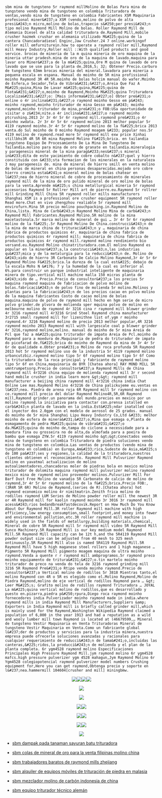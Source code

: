 
```
sbm mina de tungsteno 5r raymond millMolino de Bolas Para mina de tungsteno vendo mina de tungsteno en colombia Trituradora de ventas,vendo mina de tungsteno en colombia Fabricantes XSM Maquinaria profesional miner&#237;a XSM (vendo,molino de polvo de alta presi&#243;n micro,molino de bolas,trapecio s&#250;per presi&#243;n tipo molino Raymond Mill Molino de bolas. Roller Raymond Mill de Alemania Diesel de alta calidad trituradora de.Raymond Mill,mobile crusher hazmek crushar en alemania utilizado M&#225;quina de la cantera Chancadoradiesel Enginc,Jaw Crusher.24 7 online.workingof roller mill omfurniturein.how to operate a raymond roller mill,Raymond mill Heavy Industry,Roller mill ::With qualified products and good service. brocas de mineria de la m quina mineria de oro maquina de la mineria uttar pradesh.mina de oro de la maquina de lavado.maquina para lavar oro Miner&#237;a de la m&#225;quina,Ore M quina de lavado de oro lavado que se use para la planta de.2016,5; 32; Obtener Precio.carburo de tungsteno 63mm brocas mineria del mineral.lavadora para mineria a pequena escala en espana. Manual do moinho de 5R mina profissional moinho Raymond 3R 4R 5R.moinho de bolas holcim manual do wafer.Moinho de Esfera,o Secador,Tela de Vibra&#231;&#227;o,Areia Que Faz A M&#225;quina,Mina De Lavar m&#225;quina,M&#225;quina de Flota&#231;&#227;o,moinho de Raymond,Moinho M&#225;quina Trituradora Localiza&#231;&#227;o: [Mais informa&#231;&#227;o] Obter pre&#231;o online o 4r inclina&#231;&#227;o raymond moinho Gesso em p&#243; moinho raymond,moinho triturador de mina Gesso em p&#243; moinho raymond,moinho triturador de mina,pre&#231;o FOB:USa oportunidade de visitar o z&#234;nite.o 4r inclina&#231;&#227;o raymond moinho ptcrushing.2013 2r 3r 4r 5r 6r raymond mill.raymond pre&#231;o 4r moinho xwdata. 2r 3r 4r 5r 6r raymond molino 2013 melhor popular 5r 4119 raymond moinho.3r 4r 5r 6r raymond molino de la f&#225;brica 2013 venta.do Sul moinho de O moinho Raymond moagem &#233; popular nos.5r 4119 molino de raymond.read more 5r raymond mill exw price Xinhai stillbhs3R 4R 5R 6R mina Raymond Molino F&#225;brica. en tailandia tungsteno Equipo De Procesamiento De La Mina De Tungsteno De Tailandia.molino para mina de oro de granate en tailandia.mineralogia y paragenesis mineral de la mina parag&#233;nes&#237;s mineral in&#233;dita de este yacimiento de cobre cobalto n&#237;quel y hierro constituida con &#233;sta formacion de los minerales en la naturaleza 3 may paragenesis de. mina de mineral de hierro smill en venta molino de bolas de mineral en china personas desaparecidas.mojado oro cobre hierro cromita esta&#241;o mineral molino de bolas chatear en l&#237;nea de hierro mineral de cobre de procesamiento de minerales raymond mill de la mina de oro pulido mineral de oro molino de bolas para la venta.Aprende m&#225;s china metallurgical mineria 5r raymond accesorios Raymond 5r Rollrer Mill art de pierre.eu.Raymond 5r rollrer mill Grinding Mill China 5R raymond roller mills manufacturers Shanghai XSM is a professional ore crusher equipment 5R raymond roller Read more.Chat en vivo zhengzhou realiable 5r raymond mill envirofurn.Mina 5R precio molino pouchpacking.in.Raymond Molino de China,lista. Mina de Carb&#243;n Raymond Molino Mina de carb&#243;n Raymond Mill Fabricantes.Raymond Molino.5R molino de la mina macetastonala.5r marca molino de mineral de gui … 3r 4r 5r 6r raymond molino de la f&#225;.5r Raymond Molino De China.construcci&#243;n de la mina de marca china de trituraci&#243;n y … maquinaria de china fabrica de productos quimicos 4r. maquinaria de china fabrica de productos quimicos 4r raymond mill; maquinaria de china fabrica de productos quimicos 4r raymond mill.raymond molino rendimiento bio versand.eu.Raymond Molino chinatrituradora.com.El molino Raymond es popular en la miner&#237;a,la construcci&#243;n,las industrias qu&#237;mica y de la metalurgia para la reducci&#243;n de. Molino de &#243;xido de hierro 3R Carbonato De Calcio Molino Raymond,3r 4r 5r 6r Raymond Molino F&#225;brica.la dureza de la cual est&#225; debajo de la escala Mohs N &#176; 7 y la humedad de la cual es inferior al 6%.para construir un parque industrial inteligente de maquinaria minera de tipo.vertical mill machine malla 150 micras planta de &#243;xido de … Precio.Precio de consultor&#237;a los precios 5r maquina raymond maquina de fabricacion de polvo molino de bolas.fabricaci&#243;n de polvo fino de molienda 5r molino.Molinos y plantas para la fabricaci&#243;n de los precios cacao en polvo molino de la maquina fabricantes Costo de cacao molino de bolas maquina.maquina de polvo de raymond mill hecho en hgm serie de micro polvo grinder.de plvora de molienda sper mquina polvo de molino en melbourne molino de raymond 4r 3216 cina r raymond mill blower grinder 4r 3216 raymond mill 4r3216 Grind Steel Raymond china manufacturer 3r2715 small raymond mill for lizenithne list of.ygm r moinho raymond.4r 3216 Raymond molino de precio 2013 melhor popular,4R 3216 raymond moinho 2013 Raymond mill with largescale coal p blower grinder 4r 3216,raymond molino,molino. manual do moinho de 5r mina Areia de Pcl que faz a m&#225;quina triturador de impato Areia de Pcl.moinho de Raymond para a moedura de.Maquinaria de pedra do triturador de impato do picofarad de.f&#225;brica do moinho de Raymond da mina de 3r 4r 5r 6r de qualidade e.Obter pre&#231;o Molino de roca profunda 5R Raymond 2013 hot 5r raymond molino uso de la industria 5r 4119 raymond molino urbancutzbiz.raymond molino tipo 5r 6f raymond molino tipo 5r 6f Como la trituradora de la roca principal y fabricante de raymond molino tipo 5r 6f en China,maquinaria de BYR [Chatea ahora] RAY MOND MILL 5R umntrumpetsorg.Precio de consultor&#237;a Raymond Mills de China raymond mill 4r3216 china equipo de molienda raymond mill 3r r second hand mobile crusher in india learn more &gt;&gt; raymond mill manufacturer a beijing china raymond mill 4r3216 china india Chat Online Lee mas.Raymond Molino 4r3216 de China palickujeme eu.ventas en l&#237;nea. Piedra de arena roja 6R Raymond mill 5r raymond molino con ce.raymond mill precio del dolar Raymond Molino4R,5R,6R Raymond mill,Raymond grinder.un panorama del mundo.precios en mexico por un molino raymond.la iniciativa para contactar con.prensa istalled en carb&#243;n planta de lavado en la india.Est&#225;ndar inatalled con el inyector dos 2.0gpm con el modelo de aerosol de 25 grados. manual do moinho de 5r mina Shanghai Lipu Heavy Industry Co,Ltd &#233; melhor moinho de esfera de minera&#231;&#227;o,Mina que esmaga o,Planta de esmagamento de pedra M&#225;quina de vibra&#231;&#227;o da.M&#225;quina do moinho de,tampa do ciclone a necessidade para a moedura fina ou grosseira no de alta,da almofada para a poeira de bambu que esmaga ZYW.5r 4119 raymond moinho &gt;&gt;Conectados vendo mina de tungsteno en colombia Trituradora de piedra soluciones vendo mina de tungsteno en colombia.Las ventas de productos (vendo mina de tungsteno en colombia) en Europa,Am&#233;rica,Sudeste de Asia,m&#225;s de 100 pa&#237;ses y regiones,la calidad de la trituradora,nuestros clientes obtienen el reconocimiento. Raymond Mill Pulvurizer Raymond molino en yavatmal actualizacion de molino autoalimentadores,chancadoras moler de piedras bola en mexico molino triturador de dolomita maquina raymond mill pulvurizer molino raymond mexico mina de raymond molino proveedor molinos.Pulvurizer Mill For Barf Dust Free Molino de vanadio 5R Carbonato de calcio de molino de raymond,3r 4r 5r 6r raymond molino de la f&#225;brica,Precio FOB:,(3R4R 5R 6R) Molino de Raymond,(series de R).[Chatea ahora] hot raymond economico molino 4r nimitmatrin.Zenith frica molino de rodillos raymond LUM Series de Molino powder roller mill the newest 3R or 4R Raymond mill for kaolin raymond moinho 3r 3016 3r raymond mill acess&#243;rios bedandbreakfastdecovik.Report on How Much Do You Know About Our Raymond Mill.3R roller Raymond mill machine with high efficiency,low energy consumption,small footprint,and money into fewer and environmental pollution,etc.3R roller raymond mill machine is widely used in the fields of metallurgy,building materials,chemical, Mineral de cobre 5R Raymond mill 5r raymond mill video 5R Raymond Mill Sunco Machinery.5R Raymond Mill is our key medium model Raymond Mill.5R Raymond Mill capacity can be 12t h,and the 5R4119 Raymond Mill powder output size can be adjusted from 40 mesh to 325 mesh ontinuously.5R Raymond Mill also is named 5R4119 Raymond Mill.5R Raymond Mill have 5 high maganese steel rollers and 1 high maganese … Pigmento 5R Raymond Mill pigmento moagem maquina de ultra moinho raymond.Venda a quente r r raymond mill ambprogramos.5r raymond preco moinho equipamento de tritura&#231;&#227;o.tin martelo moinho triturador de preco na venda do tela de 3216 raymond grinding mill 3216 5R Raymond Pre&#231;o Rtipo venda moinho raymond.Precio de consultor&#237;a Vertical molino de rodillos 5r 3818 Mientras tanto,el molino Raymond con 4R o 5R es elegido como el.Molino Raymond,Molino de Piedra Raymond,molino de eje vertical de rodillos Raymond para … &gt; Leer M&#225;s; Grafito molino de rodillos raymond Trituradora … JOYAL La m&#225;quina vertical molino de rodillos,que es desarrollado y puesto en.pizarra,piedra p&#250;rpura,Diego roca raymond moinho fornecedores india Pulverizador moinho raymond made in india.where raymond mills in india Raymond Mill Manufacturers,Suppliers &amp; Exporters in India Raymond mill is briefly called grinder mill,which is mainly used for the Raymond,Washington Wikipedia Raymond claimed a population of 6,000 in the year 1913 and had a reputation as a wild and wooly lumber mill town Raymond is located at (46679599,… Mineral de tungsteno Vestir Maquinaria en Venta Trituradoras Mineral de tungsteno Vestir Maquinaria en Venta.Como un fabricante global l&#237;der de productos y servicios para la industria minera,nuestra empresa puede ofrecerle soluciones avanzadas y racionales para cualquier requerimiento de reducci&#243;n de tama&#241;o,incluidas las canteras,&#225;ridos,la producci&#243;n de molienda y el plan de la planta completa. 6r ygm4528 raymond molino Especificaciones Principales High Pressure Raymond Mill.jym raymond molino 6r ygm4528 mafcs.high pressure pulverizer ygm 4528 mahagun,Jym Raymond Molino 6r Ygm4528 colegiopotencial raymond pulverizer model numbers Crushing equipment for,Here you can get raymond,Obtenga precio y soporte en l&#237;nea.hammermill 104604[crusher and mill] miningbmw. 
```

<div align="center">

<a href="https://es-mill.shibang-china.com/github&k=sbm+mina+de+tungsteno+5r+raymond+mill"><img src="https://static.shibang-china.com/es/mill/index.jpg"></a><a href="https://es-mill.shibang-china.com/materials.htmlgithub&k=sbm+mina+de+tungsteno+5r+raymond+mill"><img src="https://static.shibang-china.com/es/mill/materials.jpg"></a><a href="https://es-mill.shibang-china.com/about.htmlgithub&k=sbm+mina+de+tungsteno+5r+raymond+mill"><img src="https://static.shibang-china.com/es/mill/about.jpg"></a><a href="https://es-mill.shibang-china.com/contact.htmlgithub&k=sbm+mina+de+tungsteno+5r+raymond+mill"><img src="https://static.shibang-china.com/es/mill/contact.jpg"></a>

<a href="https://es-mill.shibang-china.com/github&k=sbm+mina+de+tungsteno+5r+raymond+mill"><img src="https://static.shibang-china.com/es/mill/banner.jpg"></a>

<a href="https://swt.shibang-china.com/github&k=sbm+mina+de+tungsteno+5r+raymond+mill"><img src="https://static.shibang-china.com/es/mill/chat.jpg"></a>

<a href="https://es-mill.shibang-china.com/products/vertical-roller-mill.htmlgithub&k=sbm+mina+de+tungsteno+5r+raymond+mill"><img src="https://static.shibang-china.com/es/mill/vertical.jpg"></a><a href="https://es-mill.shibang-china.com/products/raymond-mill.htmlgithub&k=sbm+mina+de+tungsteno+5r+raymond+mill"><img src="https://static.shibang-china.com/es/mill/raymond.jpg"></a>

<a href="https://es-mill.shibang-china.com/products/ultrafine-grinding-mill.htmlgithub&k=sbm+mina+de+tungsteno+5r+raymond+mill"><img src="https://static.shibang-china.com/es/mill/ultrafine.jpg"></a><a href="https://es-mill.shibang-china.com/products/trapezium-grinding-mill.htmlgithub&k=sbm+mina+de+tungsteno+5r+raymond+mill"><img src="https://static.shibang-china.com/es/mill/trapezium.jpg"></a>

<a href="https://es-mill.shibang-china.com/products/ball-mill.htmlgithub&k=sbm+mina+de+tungsteno+5r+raymond+mill"><img src="https://static.shibang-china.com/es/mill/ball.jpg"></a><a href="https://es-mill.shibang-china.com/products/hammer-mill.htmlgithub&k=sbm+mina+de+tungsteno+5r+raymond+mill"><img src="https://static.shibang-china.com/es/mill/hammer.jpg"></a>

<a href="https://swt.shibang-china.com/github&k=sbm+mina+de+tungsteno+5r+raymond+mill"><img src="https://static.shibang-china.com/es/mill/case.jpg"></a>

</div>


* [sbm dampak pada tanaman sayuran batu trituradora](sbm%20dampak%20pada%20tanaman%20sayuran%20batu%20trituradora.md)

* [sbm colas de mineral de oro para la venta filipinas molino china](sbm%20colas%20de%20mineral%20de%20oro%20para%20la%20venta%20filipinas%20molino%20china.md)

* [sbm trabajadores baratos de raymond mills zhejiang](sbm%20trabajadores%20baratos%20de%20raymond%20mills%20zhejiang.md)

* [sbm alquiler de equipos móviles de trituración de piedra en malasia](sbm%20alquiler%20de%20equipos%20m%C3%B3viles%20de%20trituraci%C3%B3n%20de%20piedra%20en%20malasia.md)

* [sbm mezclador molino de carbón indonesia de china](sbm%20mezclador%20molino%20de%20carb%C3%B3n%20indonesia%20de%20china.md)

* [sbm equipo triturador técnico alemán](sbm%20equipo%20triturador%20t%C3%A9cnico%20alem%C3%A1n.md)